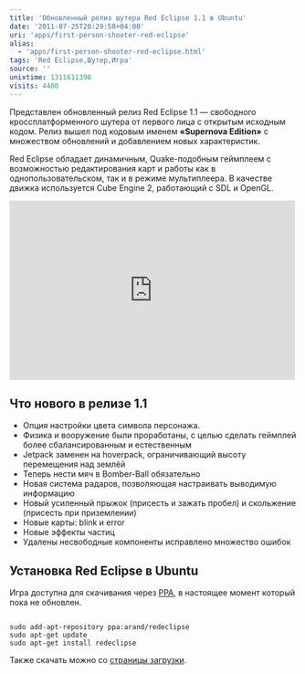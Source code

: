 ```yaml
---
title: 'Обновленный релиз шутера Red Eclipse 1.1 в Ubuntu'
date: '2011-07-25T20:29:58+04:00'
uri: 'apps/first-person-shooter-red-eclipse'
alias: 
  - 'apps/first-person-shooter-red-eclipse.html'
tags: 'Red Eclipse,Шутер,Игра'
source: ''
unixtime: 1311611398
visits: 4400
---
```

Представлен обновленный релиз Red Eclipse 1.1 — свободного кроссплатформенного шутера от первого лица с открытым исходным кодом. Релиз вышел под кодовым именем **«Supernova Edition»** с множеством обновлений и добавлением новых характеристик.

Red Eclipse обладает динамичным, Quake-подобным геймплеем с возможностью редактирования карт и работы как в однопользовательском, так и в режиме мультиплеера. В качестве движка используется Cube Engine 2, работающий с SDL и OpenGL.

<iframe width="500" height="314" src="https://www.youtube.com/embed/mjHVb3z72tM" frameborder="0" allowfullscreen=""></iframe>

## Что нового в релизе 1.1

*   Опция настройки цвета символа персонажа.
*   Физика и вооружение были проработаны, с целью сделать геймплей более сбалансированным и естественным
*   Jetpack заменен на hoverpack, ограничивающий высоту перемещения над землёй
*   Теперь нести мяч в Bomber-Ball обязательно
*   Новая система радаров, позволяющая настраивать выводимую информацию
*   Новый усиленный прыжок (присесть и зажать пробел) и скольжение (присесть при приземлении)
*   Новые карты: blink и error
*   Новые эффекты частиц
*   Удалены несвободные компоненты исправлено множество ошибок

## Установка Red Eclipse в Ubuntu

Игра доступна для скачивания через [PPA](http://forum.freegamedev.net/viewtopic.php?f=53&t=1652&sid=07befc997955cc634623c642fddc02dd), в настоящее момент который пока не обновлен.

```

sudo add-apt-repository ppa:arand/redeclipse
sudo apt-get update
sudo apt-get install redeclipse
```

Также скачать можно со [страницы загрузки](http://www.redeclipse.net/download).
